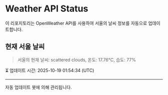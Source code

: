 
# Weather API Status

이 리포지토리는 OpenWeather API를 사용하여 서울의 날씨 정보를 자동으로 업데이트합니다.

## 현재 서울 날씨
> 서울의 현재 날씨: scattered clouds, 온도: 17.76°C, 습도: 77%

⏳ 업데이트 시간: 2025-10-19 01:54:34 (UTC)

---
자동 업데이트 봇에 의해 관리됩니다.
